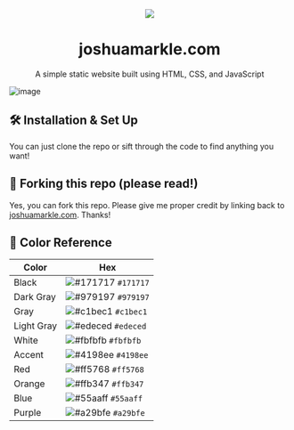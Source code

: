 <div align="center">
  <img src="https://i.ibb.co/nbCsC9R/stick-guy-small.png">
</div>
<h1 align="center">
  joshuamarkle.com
</h1>
<p align="center">
  A simple static website built using HTML, CSS, and JavaScript
</p>

![image](https://user-images.githubusercontent.com/89358825/235251756-2e76bfd0-a7de-4d62-aebc-48c3ae00a7f7.png)

## 🛠 Installation & Set Up

You can just clone the repo or sift through the code to find anything you want!

## 🚨 Forking this repo (please read!)

Yes, you can fork this repo. Please give me proper credit by linking back to [joshuamarkle.com](https://joshuamarkle.com). Thanks!

## 🎨 Color Reference

| Color          | Hex                                                                |
| -------------- | ------------------------------------------------------------------ |
| Black          | ![#171717](https://via.placeholder.com/10/171717?text=+) `#171717` |
| Dark Gray      | ![#979197](https://via.placeholder.com/10/979197?text=+) `#979197` |
| Gray           | ![#c1bec1](https://via.placeholder.com/10/c1bec1?text=+) `#c1bec1` |
| Light Gray     | ![#edeced](https://via.placeholder.com/10/edeced?text=+) `#edeced` |
| White          | ![#fbfbfb](https://via.placeholder.com/10/fbfbfb?text=+) `#fbfbfb` |
| Accent         | ![#4198ee](https://via.placeholder.com/10/4198ee?text=+) `#4198ee` |
| Red            | ![#ff5768](https://via.placeholder.com/10/ff5768?text=+) `#ff5768` |
| Orange         | ![#ffb347](https://via.placeholder.com/10/ffb347?text=+) `#ffb347` |
| Blue           | ![#55aaff](https://via.placeholder.com/10/55aaff?text=+) `#55aaff` |
| Purple         | ![#a29bfe](https://via.placeholder.com/10/a29bfe?text=+) `#a29bfe` |
